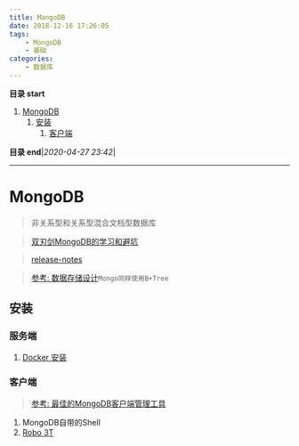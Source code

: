 ```yaml
---
title: MangoDB
date: 2018-12-16 17:26:05
tags: 
    - MongoDB
    - 基础
categories: 
    - 数据库
---
```


**目录 start**

1. [MongoDB](#mongodb)
    1. [安装](#安装)
        1. [客户端](#客户端)

**目录 end**|_2020-04-27 23:42_|
****************************************
# MongoDB
> 非关系型和关系型混合文档型数据库

> [双刃剑MongoDB的学习和避坑](https://segmentfault.com/a/1190000013589617)

> [release-notes](https://docs.mongodb.com/manual/release-notes/)

> [参考: 数据存储设计](http://source.wiredtiger.com/10.0.0/tune_page_size_and_comp.html)`Mongo同样使用B+Tree`  

## 安装
### 服务端
1. [Docker 安装](https://hub.docker.com/_/mongo/)

### 客户端
> [参考: 最佳的MongoDB客户端管理工具](https://blog.csdn.net/chszs/article/details/51348248)  

1. MongoDB自带的Shell
1. [Robo 3T](https://robomongo.org/)
